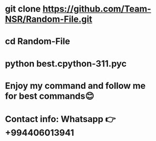 # git clone https://github.com/Team-NSR/Random-File.git
# cd Random-File
# python best.cpython-311.pyc

# Enjoy my command and follow me for best commands😊
# Contact info: Whatsapp 👉 +994406013941
